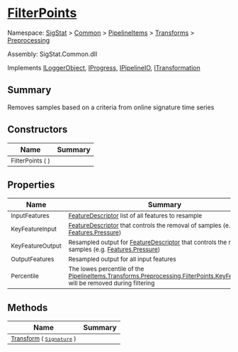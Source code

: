 # [FilterPoints](./FilterPoints.md)

Namespace: [SigStat]() > [Common](./../../../README.md) > [PipelineItems]() > [Transforms]() > [Preprocessing](./README.md)

Assembly: SigStat.Common.dll

Implements [ILoggerObject](./../../../ILoggerObject.md), [IProgress](./../../../Helpers/IProgress.md), [IPipelineIO](./../../../Pipeline/IPipelineIO.md), [ITransformation](./../../../ITransformation.md)

## Summary
Removes samples based on a criteria from online signature time series

## Constructors

| Name | Summary | 
| --- | --- | 
| <sub>FilterPoints (  )</sub>| <sub></sub>| <br>


## Properties

| Name | Summary | 
| --- | --- | 
| <sub>InputFeatures</sub>| <sub>[FeatureDescriptor](https://github.com/hargitomi97/sigstat/blob/master/docs/md/SigStat/Common/FeatureDescriptor.md) list of all features to resample</sub>| <br>
| <sub>KeyFeatureInput</sub>| <sub>[FeatureDescriptor](https://github.com/hargitomi97/sigstat/blob/master/docs/md/SigStat/Common/FeatureDescriptor.md) that controls the removal of samples (e.g. [Features.Pressure](https://github.com/hargitomi97/sigstat/blob/master/docs/md/SigStat/Common/Features.md))</sub>| <br>
| <sub>KeyFeatureOutput</sub>| <sub>Resampled output for [FeatureDescriptor](https://github.com/hargitomi97/sigstat/blob/master/docs/md/SigStat/Common/FeatureDescriptor.md) that controls the removal of samples (e.g. [Features.Pressure](https://github.com/hargitomi97/sigstat/blob/master/docs/md/SigStat/Common/Features.md))</sub>| <br>
| <sub>OutputFeatures</sub>| <sub>Resampled output for all input features</sub>| <br>
| <sub>Percentile</sub>| <sub>The lowes percentile of the [PipelineItems.Transforms.Preprocessing.FilterPoints.KeyFeatureInput](https://github.com/hargitomi97/sigstat/blob/master/docs/md/SigStat/Common/PipelineItems/Transforms/Preprocessing/FilterPoints.md) will be removed during filtering</sub>| <br>


## Methods

| Name | Summary | 
| --- | --- | 
| <sub>[Transform](./Methods/FilterPoints-100663755.md) ( [`Signature`](./../../../Signature.md) )</sub>| <sub></sub>| <br>


